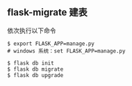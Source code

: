 ## flask-migrate 建表
依次执行以下命令
```shell
$ export FLASK_APP=manage.py
# windows 系统：set FLASK_APP=manage.py

$ flask db init
$ flask db migrate
$ flask db upgrade
```